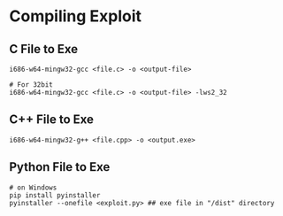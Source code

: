 # Compiling Exploit

## C File to Exe
```
i686-w64-mingw32-gcc <file.c> -o <output-file>

# For 32bit
i686-w64-mingw32-gcc <file.c> -o <output-file> -lws2_32
```

## C++ File to Exe
```
i686-w64-mingw32-g++ <file.cpp> -o <output.exe>
```

## Python File to Exe
```
# on Windows
pip install pyinstaller
pyinstaller --onefile <exploit.py> ## exe file in "/dist" directory
```

